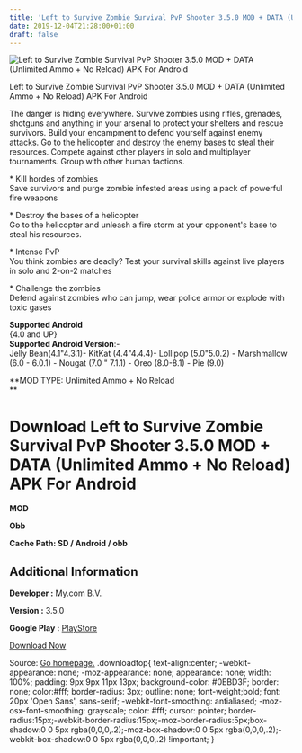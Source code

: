 ```yaml
---
title: 'Left to Survive Zombie Survival PvP Shooter 3.5.0 MOD + DATA (Unlimited Ammo + No Reload) APK For Android'
date: 2019-12-04T21:28:00+01:00
draft: false
---
```


![Left to Survive Zombie Survival PvP Shooter 3.5.0 MOD + DATA (Unlimited Ammo + No Reload) APK For Android](https://i0.wp.com/apkhome.net/wp-content/uploads/2019/12/Left-to-Survive-Zombie-Survival-PvP-Shooter-3.5.0-MOD-DATA-Unlimited-Ammo-No-Reload.jpg "Left to Survive Zombie Survival PvP Shooter 3.5.0 MOD + DATA (Unlimited Ammo + No Reload) APK For Android")

  

Left to Survive Zombie Survival PvP Shooter 3.5.0 MOD + DATA (Unlimited Ammo + No Reload) APK For Android

The danger is hiding everywhere. Survive zombies using rifles, grenades, shotguns and anything in your arsenal to protect your shelters and rescue survivors. Build your encampment to defend yourself against enemy attacks. Go to the helicopter and destroy the enemy bases to steal their resources. Compete against other players in solo and multiplayer tournaments. Group with other human factions.

\* Kill hordes of zombies  
Save survivors and purge zombie infested areas using a pack of powerful fire weapons

\* Destroy the bases of a helicopter  
Go to the helicopter and unleash a fire storm at your opponent's base to steal his resources.

\* Intense PvP  
You think zombies are deadly? Test your survival skills against live players in solo and 2-on-2 matches

\* Challenge the zombies  
Defend against zombies who can jump, wear police armor or explode with toxic gases

**Supported Android**  
{4.0 and UP}  
**Supported Android Version**:-  
Jelly Bean(4.1"4.3.1)- KitKat (4.4"4.4.4)- Lollipop (5.0"5.0.2) - Marshmallow (6.0 - 6.0.1) - Nougat (7.0 " 7.1.1) - Oreo (8.0-8.1) - Pie (9.0)

**MOD TYPE: Unlimited Ammo + No Reload  
**

Download Left to Survive Zombie Survival PvP Shooter 3.5.0 MOD + DATA (Unlimited Ammo + No Reload) APK For Android
==================================================================================================================

**MOD**

**Obb**

**Cache Path: SD / Android / obb**

Additional Information
----------------------

**Developer :** My.com B.V.

**Version :** 3.5.0

**Google Play :** [PlayStore](https://play.google.com/store/apps/details?id=com.glu.zbs)

  

[Download Now](https://store4app.co/post/left-to-survive-zombie-survival-pvp-shooter-3-5-0-mod-data-unlimited-ammo-no-reload-apk-for-android_1575490655)

  
Source: [Go homepage.](https://store4app.co/post/left-to-survive-zombie-survival-pvp-shooter-3-5-0-mod-data-unlimited-ammo-no-reload-apk-for-android_1575490655) .downloadtop{ text-align:center; -webkit-appearance: none; -moz-appearance: none; appearance: none; width: 100%; padding: 9px 9px 11px 13px; background-color: #0EBD3F; border: none; color:#fff; border-radius: 3px; outline: none; font-weight;bold; font: 20px 'Open Sans', sans-serif; -webkit-font-smoothing: antialiased; -moz-osx-font-smoothing: grayscale; color: #fff; cursor: pointer; border-radius:15px;-webkit-border-radius:15px;-moz-border-radius:5px;box-shadow:0 0 5px rgba(0,0,0,.2);-moz-box-shadow:0 0 5px rgba(0,0,0,.2);-webkit-box-shadow:0 0 5px rgba(0,0,0,.2) !important; }